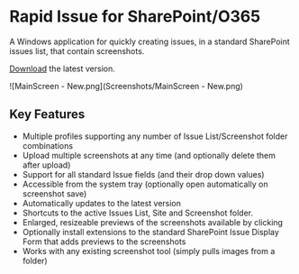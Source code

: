 # Rapid Issue for SharePoint/O365
A Windows application for quickly creating issues, in a standard SharePoint issues list, that contain screenshots.

[Download][dl-latestversion] the latest version.

![MainScreen - New.png](Screenshots/MainScreen - New.png)

## Key Features
- Multiple profiles supporting any number of Issue List/Screenshot folder combinations
- Upload multiple screenshots at any time (and optionally delete them after upload)
- Support for all standard Issue fields (and their drop down values)
- Accessible from the system tray (optionally open automatically on screenshot save)
- Automatically updates to the latest version
- Shortcuts to the active Issues List, Site and Screenshot folder.
- Enlarged, resizeable previews of the screenshots available by clicking
- Optionally install extensions to the standard SharePoint Issue Display Form that adds previews to the screenshots
- Works with any existing screenshot tool (simply pulls images from a folder)


[dl-latestversion]: https://github.com/RapidCircle/O365-IssueCreator/releases/download/1.0.7/RapidIssueCreator_1_0_7.zip
